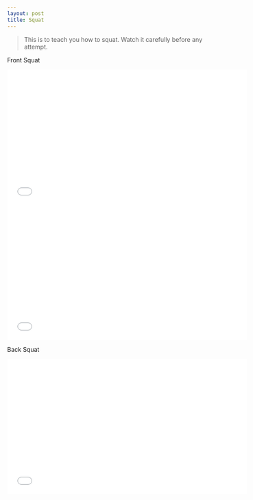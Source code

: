 ```yaml
---
layout: post
title: Squat 
---
```


>This is to teach you how to squat. Watch it carefully before any attempt.

Front Squat

<iframe width="560" height="315" src="//www.youtube.com/embed/eqdXqX-ShYI" frameborder="0" allowfullscreen></iframe>

<iframe width="560" height="315" src="//www.youtube.com/embed/52Q--5toj6o" frameborder="0" allowfullscreen></iframe>


Back Squat

<iframe width="560" height="315" src="//www.youtube.com/embed/nEQQle9-0NA" frameborder="0" allowfullscreen></iframe>


